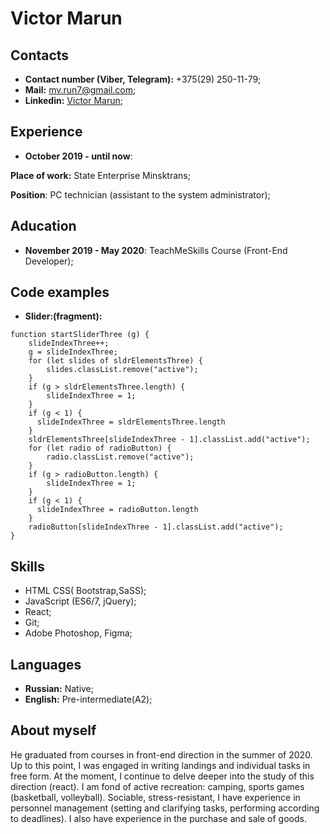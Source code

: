 # Victor Marun

Contacts
---
- **Сontact number (Viber, Telegram):** +375(29) 250-11-79;
- **Mail:** mv.run7@gmail.com;
- **Linkedin:** [Victor Marun](https://www.linkedin.com/in/mvrun/);


Experience
---
- **October 2019 - until now**:

**Place of work:** State Enterprise Minsktrans;

**Position**: PC technician (assistant to the system administrator);

Aducation
---
- **November 2019 - May 2020**:
TeachMeSkills Course (Front-End Developer);

Code examples
---
- **Slider:(fragment):**
```
function startSliderThree (g) {
	slideIndexThree++;
	g = slideIndexThree;
	for (let slides of sldrElementsThree) {
		slides.classList.remove("active");
	}
	if (g > sldrElementsThree.length) {
		slideIndexThree = 1;
    }
    if (g < 1) {
	  slideIndexThree = sldrElementsThree.length
    } 
	sldrElementsThree[slideIndexThree - 1].classList.add("active");
	for (let radio of radioButton) {
		radio.classList.remove("active");
	}
	if (g > radioButton.length) {
		slideIndexThree = 1;
    }
    if (g < 1) {
	  slideIndexThree = radioButton.length
    } 
	radioButton[slideIndexThree - 1].classList.add("active");
}
```

Skills
---
- HTML CSS( Bootstrap,SaSS);
- JavaScript (ES6/7, jQuery);
- React;
- Git;
- Adobe Photoshop, Figma;

Languages
---
- **Russian:** Native;
- **English:** Pre-intermediate(A2);


About myself
---
He graduated from courses in front-end direction in the summer of 2020. Up to this point, I was engaged in writing landings and individual tasks in free form. At the moment, I continue to delve deeper into the study of this direction (react).
I am fond of active recreation: camping, sports games (basketball, volleyball).
Sociable, stress-resistant, I have experience in personnel management (setting and clarifying tasks, performing according to deadlines). I also have experience in the purchase and sale of goods.
